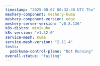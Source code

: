 ```yaml
---
timestamp: "2025-08-07 00:32:40 UTC Thu"
meshery-component: meshery-kuma
meshery-component-version: edge
meshery-server-version: "v0.8.126"
k8s-distro: minikube
k8s-version: "v1.32.0"
service-mesh: Kuma
service-mesh-version: "2.11.4"
tests:
  pod/kuma-control-plane: "Not Running"
overall-status: "failing"
---
```

